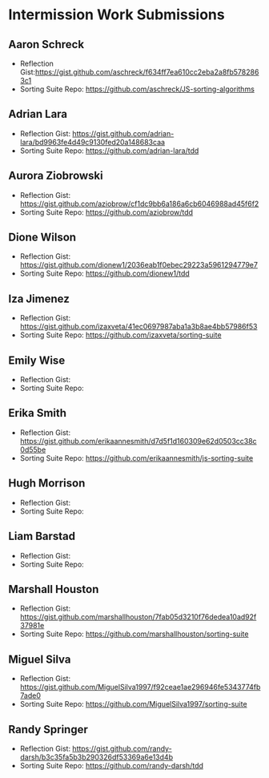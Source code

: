 # Intermission Work Submissions

## Aaron Schreck

* Reflection Gist:https://gist.github.com/aschreck/f634ff7ea610cc2eba2a8fb5782863c1
* Sorting Suite Repo: https://github.com/aschreck/JS-sorting-algorithms

## Adrian Lara

* Reflection Gist: https://gist.github.com/adrian-lara/bd9963fe4d49c9130fed20a148683caa
* Sorting Suite Repo: https://github.com/adrian-lara/tdd

## Aurora Ziobrowski

* Reflection Gist: https://gist.github.com/aziobrow/cf1dc9bb6a186a6cb6046988ad45f6f2
* Sorting Suite Repo: https://github.com/aziobrow/tdd

## Dione Wilson

* Reflection Gist: https://gist.github.com/dionew1/2036eab1f0ebec29223a5961294779e7
* Sorting Suite Repo: https://github.com/dionew1/tdd

## Iza Jimenez

* Reflection Gist: https://gist.github.com/izaxveta/41ec0697987aba1a3b8ae4bb57986f53
* Sorting Suite Repo: https://github.com/izaxveta/sorting-suite

## Emily Wise

* Reflection Gist:
* Sorting Suite Repo:

## Erika Smith

* Reflection Gist: https://gist.github.com/erikaannesmith/d7d5f1d160309e62d0503cc38c0d55be
* Sorting Suite Repo: https://github.com/erikaannesmith/js-sorting-suite

## Hugh Morrison

* Reflection Gist:
* Sorting Suite Repo:

## Liam Barstad

* Reflection Gist:
* Sorting Suite Repo:

## Marshall Houston

* Reflection Gist: https://gist.github.com/marshallhouston/7fab05d3210f76dedea10ad92f37981e
* Sorting Suite Repo: https://github.com/marshallhouston/sorting-suite

## Miguel Silva

* Reflection Gist: https://gist.github.com/MiguelSilva1997/f92ceae1ae296946fe5343774fb7ade0
* Sorting Suite Repo:
https://github.com/MiguelSilva1997/sorting-suite

## Randy Springer

* Reflection Gist: https://gist.github.com/randy-darsh/b3c35fa5b3b290326df53369a6e13d4b
* Sorting Suite Repo: https://github.com/randy-darsh/tdd
